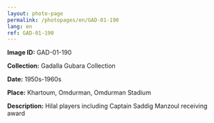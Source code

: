 ```yaml
---
layout: photo-page
permalink: /photopages/en/GAD-01-190
lang: en
ref: GAD-01-190
---
```


**Image ID:** GAD-01-190

**Collection:** Gadalla Gubara Collection

**Date:** 1950s-1960s

**Place:** Khartoum, Omdurman, Omdurman Stadium

**Description:** Hilal players including Captain Saddig Manzoul receiving award
